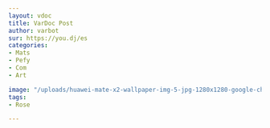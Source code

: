 ```yaml
---
layout: vdoc
title: VarDoc Post
author: varbot
sur: https://you.dj/es
categories: 
- Mats
- Pefy
- Com
- Art

image: "/uploads/huawei-mate-x2-wallpaper-img-5-jpg-1280x1280-google-chrome.jpg"
tags:
- Rose

---
```


